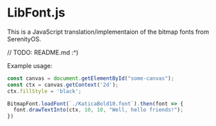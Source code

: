 # LibFont.js

This is a JavaScript translation/implementaion of the bitmap fonts from SerenityOS.

// TODO: README.md :^)

Example usage:
```js
const canvas = document.getElementById("some-canvas");
const ctx = canvas.getContext('2d');
ctx.fillStyle = 'black';

BitmapFont.loadFont(`./KaticaBold10.font`).then(font => {
  font.drawTextInto(ctx, 10, 10, "Well, hello friends!");
})
```

